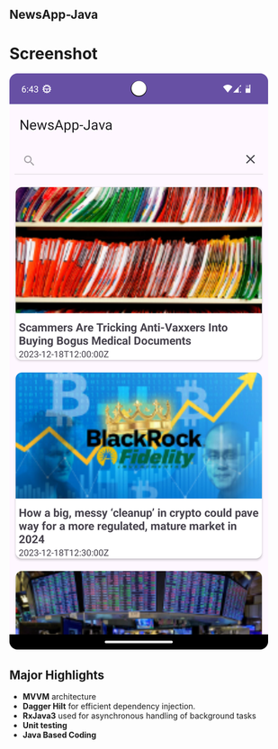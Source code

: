 ## NewsApp-Java

# Screenshot

![App_Screenshot.png](app%2Fsrc%2Fmain%2Fassets%2FApp_Screenshot.png)

## Major Highlights

- **MVVM** architecture
- **Dagger Hilt** for efficient dependency injection.
- **RxJava3** used for asynchronous handling of background tasks
- **Unit testing** 
- **Java Based Coding**
